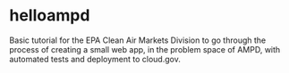 # helloampd
Basic tutorial for the EPA Clean Air Markets Division to go through the process of creating a small web app, in the problem space of AMPD, with automated tests and deployment to cloud.gov.
